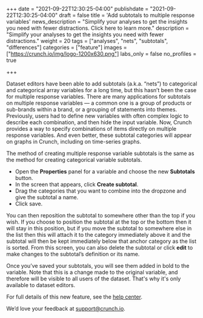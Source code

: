 +++
date = "2021-09-22T12:30:25-04:00"
publishdate = "2021-09-22T12:30:25-04:00"
draft = false
title = 'Add subtotals to multiple response variables'
news_description = "Simplify your analyses to get the insights you need with fewer distractions. Click here to learn more."
description = "Simplify your analyses to get the insights you need with fewer distractions."
weight = 20
tags = ["analyses", "nets", "subtotals", "differences"]
categories = ["feature"]
images = ["https://crunch.io/img/logo-1200x630.png"]
labs_only = false
no_profiles = true

+++

Dataset editors have been able to add subtotals (a.k.a. “nets”) to categorical and categorical array variables for a long time, but this hasn’t been the case for multiple response variables. There are many applications for subtotals on multiple response variables — a common one is a group of products or sub-brands within a brand, or a grouping of statements into themes. Previously, users had to define new variables with often complex logic to describe each combination, and then hide the input variable. Now, Crunch provides a way to specify combinations of items directly on multiple response variables. And even better, these subtotal categories will appear on graphs in Crunch, including on time-series graphs.

The method of creating multiple response variable subtotals is the same as the method for creating categorical variable subtotals.

- Open the **Properties** panel for a variable and choose the new **Subtotals** button.
- In the screen that appears, click **Create subtotal**.
- Drag the categories that you want to combine into the dropzone and give the subtotal a name.
- Click save.

You can then reposition the subtotal to somewhere other than the top if you wish. If you choose to position the subtotal at the top or the bottom then it will stay in this position, but if you move the subtotal to somewhere else in the list then this will attach it to the category immediately above it and the subtotal will then be kept immediately below that anchor category as the list is sorted. From this screen, you can also delete the subtotal or click **edit** to make changes to the subtotal’s definition or its name.

Once you’ve saved your subtotals, you will see them added in bold to the variable. Note that this is a change made to the original variable, and therefore will be visible to all users of the dataset. That's why it's only available to dataset editors.

For full details of this new feature, see the [help center](https://help.crunch.io/hc/en-us/articles/360050364772-Category-Subtotals).

We’d love your feedback at [support@crunch.io](mailto:support@crunch.io).
